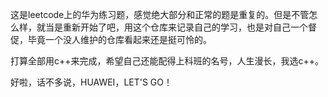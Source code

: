 <p>这是leetcode上的华为练习题，感觉绝大部分和正常的题是重复的。但是不管怎么样，就当是重新开始了吧，用这个仓库来记录自己的学习，也是对自己一个督促，毕竟一个没人维护的仓库看起来还是挺可怜的。<p>
<p>打算全部用c++来完成，希望自己还能配得上科班的名号，人生漫长，我选c++。<p>
<p>好啦，话不多说，HUAWEI，LET'S GO！<p>